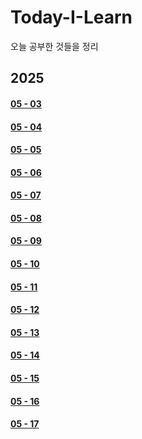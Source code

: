 # Today-I-Learn
오늘 공부한 것들을 정리

## 2025
#### [05 - 03](https://github.com/tyshim0118/Today-I-Learn/blob/main/2025%20-%2005%20-%2003.md)
#### [05 - 04](https://github.com/tyshim0118/Today-I-Learn/blob/main/2025%20-%2005%20-%2004.md)
#### [05 - 05](https://github.com/tyshim0118/Today-I-Learn/blob/main/2025%20-%2005%20-%2005.md)
#### [05 - 06](https://github.com/tyshim0118/Today-I-Learn/blob/main/2025%20-%2005%20-%2006.md)
#### [05 - 07](https://github.com/tyshim0118/Today-I-Learn/blob/main/2025%20-%2005%20-%2007.md)
#### [05 - 08](https://github.com/tyshim0118/Today-I-Learn/blob/main/2025%20-%2005%20-%2008.md)
#### [05 - 09](https://github.com/tyshim0118/Today-I-Learn/blob/main/2025%20-%2005%20-%2009.md)
#### [05 - 10](https://github.com/tyshim0118/Today-I-Learn/blob/main/2025%20-%2005%20-%2010.md)
#### [05 - 11](https://github.com/tyshim0118/Today-I-Learn/blob/main/2025%20-%2005%20-%2011.md)
#### [05 - 12](https://github.com/tyshim0118/Today-I-Learn/blob/main/2025%20-%2005%20-%2012.md)
#### [05 - 13](https://github.com/tyshim0118/Today-I-Learn/blob/main/2025%20-%2005%20-%2013.md)
#### [05 - 14](https://github.com/tyshim0118/Today-I-Learn/blob/main/2025%20-%2005%20-%2014.md)
#### [05 - 15](https://github.com/tyshim0118/Today-I-Learn/blob/main/2025%20-%2005%20-%2015.md)
#### [05 - 16](https://github.com/tyshim0118/Today-I-Learn/blob/main/2025%20-%2005%20-%2016.md)
#### [05 - 17](https://github.com/tyshim0118/Today-I-Learn/blob/main/2025%20-%2005%20-%2017.md)
